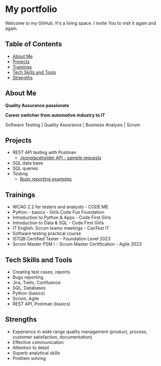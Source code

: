# My portfolio

Welcome to my GitHub. 
It's a living space. I invite You to visit it again and again.

## Table of Contents
* [About Me](#about-me)
* [Projects](#projects)
* [Trainings](#trainings)
* [Tech Skills and Tools](#tech-skills-and-tools)
* [Strengths](#strengths)
  
## About Me
**Quality Assurance passionate**

**Career switcher from automotive industry to IT**

Software Testing | Quality Assurance | Business Analysis | Scrum

## Projects
- REST API testing with Postman
   - [Jsonplaceholder API - sample requests](https://docs.google.com/spreadsheets/d/1DcRsDuVgXAuV-BjlJkfBk5l2poj_N3niMMZSPF2siKk/edit?usp=sharing)
- SQL data base
- SQL queries
- Testing
   - [Bugs reporting examples](https://docs.google.com/spreadsheets/d/1NAmaL8V-hji8M6nLGC7vqY-xPxF8sMNTKyJa_G7B9Uo/edit?usp=sharing)
     
## Trainings
- WCAG 2.2 for testers and analysts - CODE:ME
- Python - basics - Girls Code Fun Foundation
- Introduction to Python & Apps - Code First Girls
- Introduction to Data & SQL - Code First Girls
- IT English: Scrum teams meetings - CanTest IT
- Software testing practical course
- ISTQB Certified Tester - Foundation Level 2023
- Scrum Master PSM I - Scrum Master Certification - Agile 2023

## Tech Skills and Tools
- Creating test cases, reports
- Bugs reporting
- Jira, Trello, Confluence
- SQL, Databases
- Python (basics)
- Scrum, Agile
- REST API, Postman (basics)
## Strengths
- Experience in wide range quality management (product, process, customer satisfaction, documentation)
- Effective communication
- Attention to detail
- Superb analytical skills
- Problem solving
